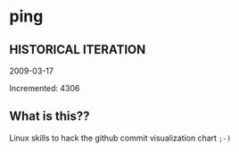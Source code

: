 # ping

## HISTORICAL ITERATION
2009-03-17

Incremented: 4306

## What is this?? 
Linux skills to hack the github commit visualization chart `;-)`
